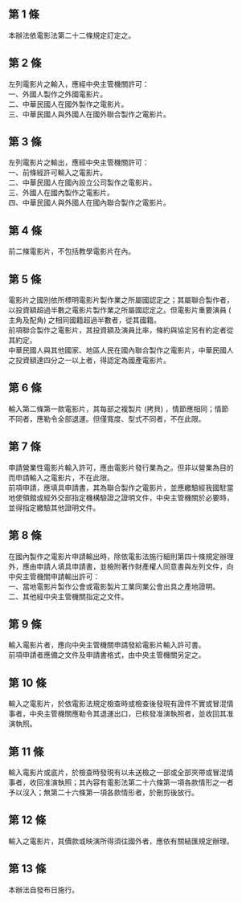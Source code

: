 第 1 條
-------
本辦法依電影法第二十二條規定訂定之。

第 2 條
-------
左列電影片之輸入，應經中央主管機關許可：  
一、外國人製作之外國電影片。  
二、中華民國人在國外製作之電影片。  
三、中華民國人與外國人在國外聯合製作之電影片。

第 3 條
-------
左列電影片之輸出，應經中央主管機關許可：        
一、前條經許可輸入之電影片。                    
二、中華民國人在國內設立公司製作之電影片。      
三、外國人在國內製作之電影片。                  
四、中華民國人與外國人在國內聯合製作之電影片。

第 4 條
-------
前二條電影片，不包括教學電影片在內。

第 5 條
-------
電影片之國別依所標明電影片製作業之所屬國認定之；其屬聯合製作者，  
以投資額超過半數之電影片製作業之所屬國認定之。但電影片重要演員 (  
主角及配角) 之相同國籍超過半數者，從其國籍。                      
前項聯合製作之電影片，其投資額及演員比率，條約與協定另有約定者從  
其約定。                                                          
中華民國人與其他國家、地區人民在國內聯合製作之電影片，中華民國人  
之投資額達四分之一以上者，得認定為國產電影片。

第 6 條
-------
輸入第二條第一款電影片，其每部之複製片 (拷貝) ，情節應相同；情節  
不同者，應勒令全部退運。但僅寬度、型式不同者，不在此限。

第 7 條
-------
申請營業性電影片輸入許可，應由電影片發行業為之。但非以營業為目的  
而申請輸入之電影片，不在此限。  
前項申請，應填具申請書，其為聯合製作之電影片，並應繳驗經我國駐當  
地使領館或經外交部指定機構驗證之證明文件，中央主管機關於必要時，  
並得指定繳驗其他證明文件。

第 8 條
-------
在國內製作之電影片申請輸出時，除依電影法施行細則第四十條規定辦理  
外，應由申請人填具申請書，並檢附著作財產權人同意書與左列文件，向  
中央主管機關申請輸出許可：                                        
一、當地電影片製作公會或電影製片工業同業公會出具之產地證明。      
二、其他經中央主管機關指定之文件。

第 9 條
-------
輸入電影片者，應向中央主管機關申請發給電影片輸入許可書。  
前項申請者應備之文件及申請書格式，由中央主管機關另定之。

第 10 條
--------
輸入之電影片，於依電影法規定檢查時或檢查後發現有證件不實或冒混情  
事者，中央主管機關應勒令其退運出口，已核發准演執照者，並收回其准  
演執照。

第 11 條
--------
輸入電影片或底片，於檢查時發現有以未送檢之一部或全部夾帶或冒混情  
事者，收回准演執照；其內容有電影法第二十六條第一項各款情形之一者  
予以沒入；無第二十六條第一項各款情形者，於刪剪後放行。

第 12 條
--------
輸入之電影片，其價款或映演所得須往國外者，應依有關結匯規定辦理。

第 13 條
--------
本辦法自發布日施行。

